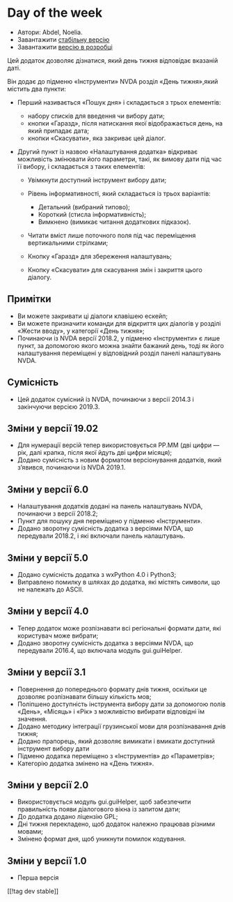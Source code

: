 # Day of the week #

* Автори: Abdel, Noelia.
* Завантажити [стабільну версію][1]
* Завантажити [версію в розробці][2]

Цей додаток дозволяє дізнатися, який день тижня відповідає вказаній даті.

Він додає до підменю «Інструменти» NVDA розділ «День тижня»,який містить два
пункти:

* Перший називається «Пошук дня» і складається з трьох елементів:

    * набору списків для введення чи вибору дати;
    * кнопки «Гаразд», після натискання якої відображається день, на який
      припадає дата;
    * кнопки «Скасувати», яка закриває цей діалог.

* Другий пункт із назвою «Налаштування додатка» відкриває можливість
  змінювати його параметри, такі, як вимову дати під час її вибору, і
  складається з таких елементів:

    * Увімкнути доступний інструмент вибору дати;
    * Рівень інформативності, який складається із трьох варіантів:

        * Детальний (вибраний типово);
        * Короткий (стисла інформативність);
        * Вимкнено (вимикає читання додаткових підказок).

    * Читати вміст лише поточного поля під час переміщення вертикальними
      стрілками;
    * Кнопку «Гаразд» для збереження налаштувань;
    * Кнопку «Скасувати» для скасування змін і закриття цього діалогу.

## Примітки ##

* Ви можете закривати ці діалоги клавішею ескейп;
* Ви можете призначити команди для відкриття цих діалогів у розділі «Жести
  вводу», у категорії «День тижня»;
* Починаючи із NVDA версії 2018.2, у підменю «Інструменти» є лише пункт, за
  допомогою якого можна знайти бажаний день, тоді як його налаштування
  переміщені у відповідний розділ панелі налаштувань NVDA.

## Сумісність ##

* Цей додаток сумісний із NVDA, починаючи з версії 2014.3 і закінчуючи
  версією 2019.3.

## Зміни у версії 19.02 ##

* Для нумерації версій тепер використовується РР.ММ (дві цифри — рік, далі
  крапка, після якої йдуть дві цифри місяця);
* Додано сумісність з новим форматом версіонування додатків, який з’явився,
  починаючи  із NVDA 2019.1.

## Зміни у версії 6.0 ##

* Налаштування додатків додані на панель налаштувань NVDA, починаючи з
  версії 2018.2;
* Пункт для пошуку дня переміщено у підменю «Інструменти».
* Додано зворотну сумісність додатка з версіями NVDA, що передували 2018.2,
  і які включали панель налаштувань.

## Зміни у версії 5.0 ##

* Додано сумісність додатка з wxPython 4.0 і Python3;
* Виправлено помилку в шляхах до додатка, які містять символи, що не
  належать до ASCII.

## Зміни у версії 4.0 ##

* Тепер додаток може розпізнавати всі регіональні формати дати, які
  користувач може вибрати;
* Додано зворотну сумісність додатка з версіями NVDA, що передували 2016.4,
  що включала модуль gui.guiHelper.

## Зміни у версії 3.1 ##

* Повернення до попереднього формату днів тижня, оскільки це дозволяє
  розпізнавати більшу кількість мов;
* Поліпшено доступність інструмента вибору дати за допомогою полів «День»,
  «Місяць» і «Рік» з можливістю вибирати відповідні їм значення.
* Додано методику інтеграції грузинської мови для розпізнавання днів тижня;
* Додано прапорець, який дозволяє вимикати і вмикати доступний інструмент
  вибору дати
* Підменю додатка переміщено з «Інструментів» до «Параметрів»;
* Категорію додатка змінено на «День тижня».

## Зміни у версії 2.0 ##

* Використовується модуль gui.guiHelper, щоб забезпечити правильність появи
  діалогового вікна із запитом дати;
* До додатка додано ліцензію GPL;
* Дні тижня перекладено, щоб додаток належно працював різними мовами;
* Змінено формат дня, щоб уникнути помилок кодування.

## Зміни у версії 1.0 ##

* Перша версія

[[!tag dev stable]]

[1]: https://addons.nvda-project.org/files/get.php?file=dw

[2]: https://addons.nvda-project.org/files/get.php?file=dw-dev
